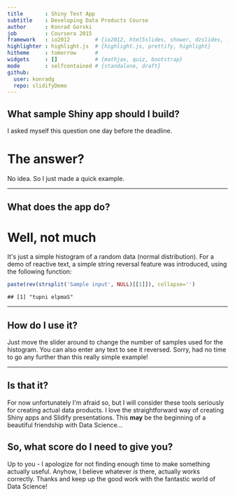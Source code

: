 ```yaml
---
title       : Shiny Test App
subtitle    : Developing Data Products Course
author      : Konrad Gorski
job         : Coursera 2015
framework   : io2012        # {io2012, html5slides, shower, dzslides, ...}
highlighter : highlight.js  # {highlight.js, prettify, highlight}
hitheme     : tomorrow      # 
widgets     : []            # {mathjax, quiz, bootstrap}
mode        : selfcontained # {standalone, draft}
github:
  user: konradg
  repo: slidifyDemo
---
```

## What sample Shiny app should I build?

I asked myself this question one day before the deadline.

# The answer?

No idea. So I just made a quick example.

---

## What does the app do?

# Well, not much

It's just a simple histogram of a random data (normal distribution). For a demo of reactive text, a simple string reversal feature was introduced, using the following function:


```r
paste(rev(strsplit('Sample input', NULL)[[1]]), collapse='')
```

```
## [1] "tupni elpmaS"
```

---

## How do I use it?

Just move the slider around to change the number of samples used for the histogram. You can also enter any text to see it reversed.
Sorry, had no time to go any further than this really simple example!

---

## Is that it?

For now unfortunately I'm afraid so, but I will consider these tools seriously for creating actual data products. I love the straightforward way of creating Shiny apps and Slidify presentations. This **may** be the beginning of a beautiful friendship with Data Science...

## So, what score do I need to give you?

Up to you - I apologize for not finding enough time to make something actually useful. Anyhow, I believe whatever _is_ there, actually works correctly. Thanks and keep up the good work with the fantastic world of Data Science!
